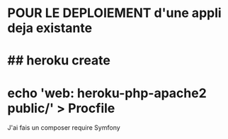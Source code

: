 # POUR LE DEPLOIEMENT d'une appli deja existante
# ## heroku create
# echo 'web: heroku-php-apache2 public/' > Procfile

J'ai fais un composer require Symfony